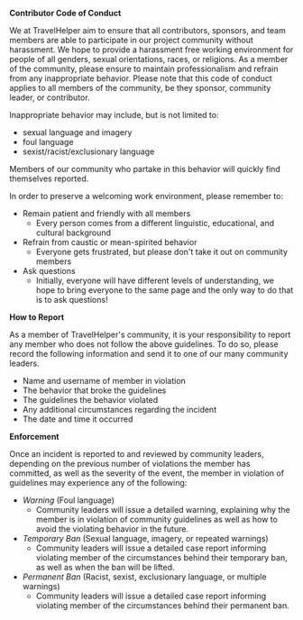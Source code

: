 **Contributor Code of Conduct**

We at TravelHelper aim to ensure that all contributors, sponsors, and team members are able to participate in our project community without harassment. We hope to provide a harassment free working environment for people of all genders, sexual orientations, races, or religions. As a member of the community, please ensure to maintain professionalism and refrain from any inappropriate behavior. Please note that this code of conduct applies to all members of the community, be they sponsor, community leader, or contributor.

Inappropriate behavior may include, but is not limited to:

- sexual language and imagery
- foul language
- sexist/racist/exclusionary language

Members of our community who partake in this behavior will quickly find themselves reported.

In order to preserve a welcoming work environment, please remember to:

- Remain patient and friendly with all members
  - Every person comes from a different linguistic, educational, and cultural background
- Refrain from caustic or mean-spirited behavior
  - Everyone gets frustrated, but please don&#39;t take it out on community members
- Ask questions
  - Initially, everyone will have different levels of understanding, we hope to bring everyone to the same page and the only way to do that is to ask questions!

**How to Report**

As a member of TravelHelper&#39;s community, it is your responsibility to report any member who does not follow the above guidelines. To do so, please record the following information and send it to one of our many community leaders.

- Name and username of member in violation
- The behavior that broke the guidelines
- The guidelines the behavior violated
- Any additional circumstances regarding the incident
- The date and time it occurred

**Enforcement**

Once an incident is reported to and reviewed by community leaders, depending on the previous number of violations the member has committed, as well as the severity of the event, the member in violation of guidelines may experience any of the following:

- _Warning_ (Foul language)
  - Community leaders will issue a detailed warning, explaining why the member is in violation of community guidelines as well as how to avoid the violating behavior in the future.
- _Temporary Ban_ (Sexual language, imagery, or repeated warnings)
  - Community leaders will issue a detailed case report informing violating member of the circumstances behind their temporary ban, as well as when the ban will be lifted.
- _Permanent Ban_ (Racist, sexist, exclusionary language, or multiple warnings)
  - Community leaders will issue a detailed case report informing violating member of the circumstances behind their permanent ban.
